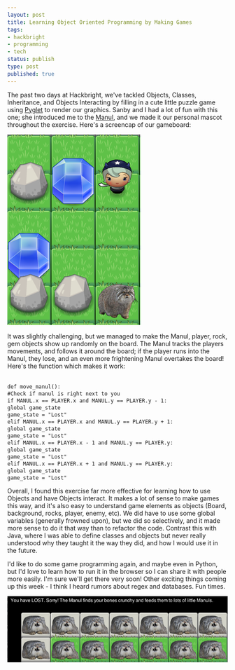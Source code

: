 ```yaml
---
layout: post
title: Learning Object Oriented Programming by Making Games
tags:
- hackbright
- programming
- tech
status: publish
type: post
published: true
---
```

The past two days at Hackbright, we've tackled Objects, Classes, Inheritance, and Objects Interacting by filling in a cute little puzzle game using <a href="http://www.pyglet.org/index.html">Pyglet</a> to render our graphics. Sanby and I had a lot of fun with this one; she introduced me to the <a title="Manul" href="http://en.wikipedia.org/wiki/Pallas's_cat">Manul</a>, and we made it our personal mascot throughout the exercise. Here's a screencap of our gameboard:  

![Alt manul-girl](/images/manul-game-girl.png)

It was slightly challenging, but we managed to make the Manul, player, rock, gem objects show up randomly on the board. The Manul tracks the players movements, and follows it around the board; if the player runs into the Manul, they lose, and an even more frightening Manul overtakes the board! Here's the function which makes it work:
<pre><code>
def move_manul():
&#35;Check if manul is right next to you
if MANUL.x == PLAYER.x and MANUL.y == PLAYER.y - 1:
global game_state
game_state = "Lost"
elif MANUL.x == PLAYER.x and MANUL.y == PLAYER.y + 1:
global game_state
game_state = "Lost"
elif MANUL.x == PLAYER.x - 1 and MANUL.y == PLAYER.y:
global game_state
game_state = "Lost"
elif MANUL.x == PLAYER.x + 1 and MANUL.y == PLAYER.y:
global game_state
game_state = "Lost"
</code></pre>
Overall, I found this exercise far more effective for learning how to use Objects and have Objects interact. It makes a lot of sense to make games this way, and it's also easy to understand game elements as objects (Board, background, rocks, player, enemy, etc). We did have to use some global variables (generally frowned upon), but we did so selectively, and it made more sense to do it that way than to refactor the code. Contrast this with Java, where I was able to define classes and objects but never really understood why they taught it the way they did, and how I would use it in the future.

I'd like to do some game programming again, and maybe even in Python, but I'd love to learn how to run it in the browser so I can share it with people more easily. I'm sure we'll get there very soon! Other exciting things coming up this week - I think I heard rumors about regex and databases. Fun times.  

![Alt crunchy](/images/crunchy-bones.png)

